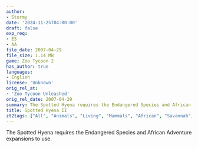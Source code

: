 ```yaml
---
author:
- Stormy
date: '2024-11-25T04:00:00'
draft: false
exp_req:
- ES
- AA
file_date: 2007-04-29
file_size: 1.14 MB
game: Zoo Tycoon 2
has_author: true
languages:
- English
license: 'Unknown'
orig_rel_at:
- 'Zoo Tycoon Unleashed'
orig_rel_date: 2007-04-29
summary: The Spotted Hyena requires the Endangered Species and African Adventure expansions to use.
title: Spotted Hyena II
zt2tags: ["All", "Animals", "Living", "Mammals", "African", "Savannah", "Canids", "ZT2", "Endangered Species", "African Adventure", "Hyaenids"]
---
```

The Spotted Hyena requires the Endangered Species and African Adventure expansions to use.
